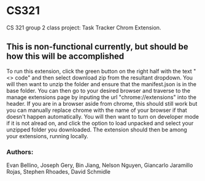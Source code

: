 # CS321
CS 321 group 2 class project: Task Tracker Chrom Extension.

## This is non-functional currently, but should be how this will be accomplished
To run this extension, click the green button on the right half with the text "<> code" and then select download zip from the resultant dropdown. 
You will then want to unzip the folder and ensure that the manifest.json is in the base folder. 
You can then go to your desired browser and traverse to the manage extensions page by inputing the url "chrome://extensions" into the header. If you are in a browser aside from chrome, this should still work but you can manually replace chrome with the name of your browser if that doesn't happen automatically.
You will then want to turn on developer mode if it is not alread on, and click the option to load unpacked and select your unzipped folder you downloaded.
The extension should then be among your extensions, running locally.

### Authors:
Evan Bellino,
Joseph Gery,
Bin Jiang,
Nelson Nguyen,
Giancarlo Jaramillo Rojas,
Stephen Rhoades,
David Schmidle

